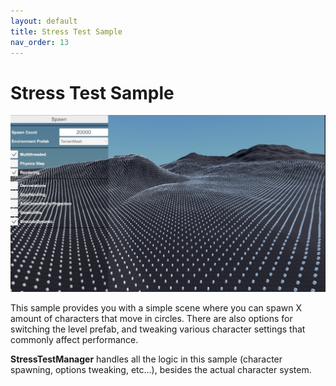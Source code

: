 ```yaml
---
layout: default
title: Stress Test Sample
nav_order: 13
---
```


# Stress Test Sample

![](../Images/stresstest_sample.png)

This sample provides you with a simple scene where you can spawn X amount of characters that move in circles. There are also options for switching the level prefab, and tweaking various character settings that commonly affect performance.

**StressTestManager** handles all the logic in this sample (character spawning, options tweaking, etc...), besides the actual character system.